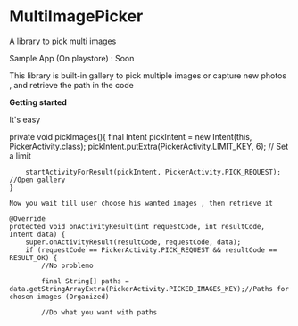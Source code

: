 MultiImagePicker
================

A library to pick multi images

Sample App (On playstore) : Soon

This library is built-in gallery to pick multiple images or capture new photos , and retrieve the path in the code

<b>Getting started</b> <br />

It's easy

private void pickImages(){
        final Intent pickIntent = new Intent(this, PickerActivity.class); 
        pickIntent.putExtra(PickerActivity.LIMIT_KEY, 6); // Set a limit

        startActivityForResult(pickIntent, PickerActivity.PICK_REQUEST); //Open gallery
    }
    
    Now you wait till user choose his wanted images , then retrieve it 
    
    @Override
    protected void onActivityResult(int requestCode, int resultCode, Intent data) {
        super.onActivityResult(resultCode, requestCode, data);
        if (requestCode == PickerActivity.PICK_REQUEST && resultCode == RESULT_OK) {
            //No problemo

            final String[] paths = data.getStringArrayExtra(PickerActivity.PICKED_IMAGES_KEY);//Paths for chosen images (Organized)

            //Do what you want with paths

